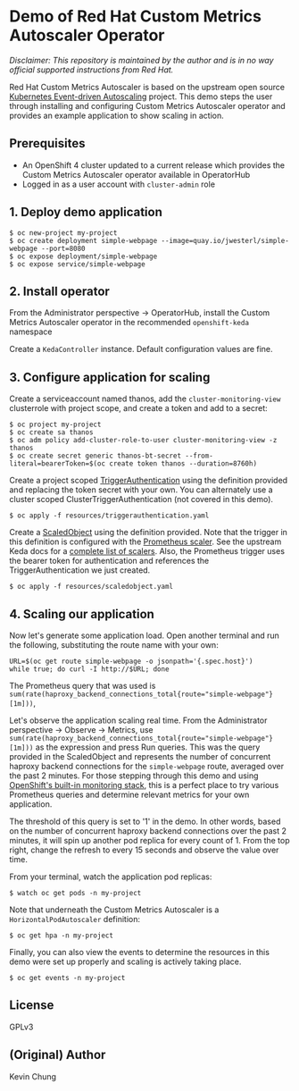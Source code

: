 # Demo of Red Hat Custom Metrics Autoscaler Operator

*Disclaimer: This repository is maintained by the author and is in no way official supported instructions from Red Hat.*

Red Hat Custom Metrics Autoscaler is based on the upstream open source [Kubernetes Event-driven Autoscaling] project.  This demo steps the user through installing and configuring Custom Metrics Autoscaler operator and provides an example application to show scaling in action.

## Prerequisites

- An OpenShift 4 cluster updated to a current release which provides the Custom Metrics Autoscaler operator available in OperatorHub
- Logged in as a user account with `cluster-admin` role

## 1. Deploy demo application

```
$ oc new-project my-project
$ oc create deployment simple-webpage --image=quay.io/jwesterl/simple-webpage --port=8080
$ oc expose deployment/simple-webpage
$ oc expose service/simple-webpage
```

## 2. Install operator

From the Administrator perspective -> OperatorHub, install the Custom Metrics Autoscaler operator in the recommended `openshift-keda` namespace

Create a `KedaController` instance.  Default configuration values are fine.

## 3. Configure application for scaling

Create a serviceaccount named thanos, add the `cluster-monitoring-view` clusterrole with project scope, and create a token and add to a secret:
```
$ oc project my-project
$ oc create sa thanos
$ oc adm policy add-cluster-role-to-user cluster-monitoring-view -z thanos
$ oc create secret generic thanos-bt-secret --from-literal=bearerToken=$(oc create token thanos --duration=8760h)
```

Create a project scoped [TriggerAuthentication] using the definition provided and replacing the token secret with your own.  You can alternately use a cluster scoped ClusterTriggerAuthentication (not covered in this demo).
```
$ oc apply -f resources/triggerauthentication.yaml
```

Create a [ScaledObject] using the definition provided.  Note that the trigger in this definition is configured with the [Prometheus scaler].  See the upstream Keda docs for a [complete list of scalers].  Also, the Prometheus trigger uses the bearer token for authentication and references the TriggerAuthentication we just created.
```
$ oc apply -f resources/scaledobject.yaml
```

## 4. Scaling our application

Now let's generate some application load.  Open another terminal and run the following, substituting the route name with your own:

```
URL=$(oc get route simple-webpage -o jsonpath='{.spec.host}')
while true; do curl -I http://$URL; done
```

The Prometheus query that was used is `sum(rate(haproxy_backend_connections_total{route="simple-webpage"}[1m]))`, 

Let's observe the application scaling real time.  From the Administrator perspective -> Observe -> Metrics, use `sum(rate(haproxy_backend_connections_total{route="simple-webpage"}[1m]))` as the expression and press Run queries.  This was the query provided in the ScaledObject and represents the number of concurrent haproxy backend connections for the `simple-webpage` route, averaged over the past 2 minutes.  For those stepping through this demo and using [OpenShift's built-in monitoring stack], this is a perfect place to try various Prometheus queries and determine relevant metrics for your own application.

  The threshold of this query is set to '1' in the demo.  In other words, based on the number of concurrent haproxy backend connections over the past 2 minutes, it will spin up another pod replica for every count of 1.  From the top right, change the refresh to every 15 seconds and observe the value over time.

From your terminal, watch the application pod replicas:
```
$ watch oc get pods -n my-project
```

Note that underneath the Custom Metrics Autoscaler is a `HorizontalPodAutoscaler` definition:
```
$ oc get hpa -n my-project
```

Finally, you can also view the events to determine the resources in this demo were set up properly and scaling is actively taking place.
```
$ oc get events -n my-project
```

## License

GPLv3

## (Original) Author

Kevin Chung

[Kubernetes Event-driven Autoscaling]: https://keda.sh/
[TriggerAuthentication]: resources/triggerauthentication.yaml
[ScaledObject]: resources/scaledobject.yaml
[Prometheus scaler]: https://keda.sh/docs/2.9/scalers/prometheus/
[complete list of scalers]: https://keda.sh/docs/2.9/scalers/
[OpenShift's built-in monitoring stack]: https://docs.openshift.com/container-platform/4.12/monitoring/monitoring-overview.html
